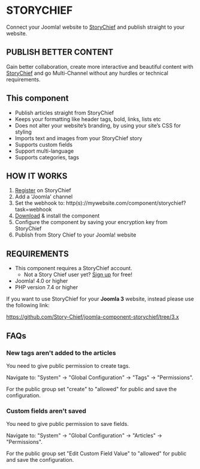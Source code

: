 # STORYCHIEF

Connect your Joomla! website to [StoryChief](https://storychief.io/) and publish straight to your website.

## PUBLISH BETTER CONTENT

Gain better collaboration, create more interactive and beautiful content with [StoryChief](https://storychief.io/) and go Multi-Channel without any hurdles or technical requirements.

## This component

- Publish articles straight from StoryChief
- Keeps your formatting like header tags, bold, links, lists etc
- Does not alter your website’s branding, by using your site’s CSS for styling
- Imports text and images from your StoryChief story
- Supports custom fields
- Support multi-language
- Supports categories, tags

## HOW IT WORKS

1. [Register](https://app.storychief.io/register) on StoryChief
2. Add a 'Joomla' channel
3. Set the webhook to: http(s)://mywebsite.com/component/storychief?task=webhook
4. [Download](https://github.com/Story-Chief/joomla-component-storychief/releases/latest) & install the component
5. Configure the component by saving your encryption key from StoryChief
6. Publish from Story Chief to your Joomla! website

## REQUIREMENTS
- This component requires a StoryChief account.
    - Not a Story Chief user yet? [Sign up](https://app.storychief.io/register) for free!
- Joomla! 4.0 or higher
- PHP version 7.4 or higher

If you want to use StoryChief for your **Joomla 3** website, instead please use the following link:

https://github.com/Story-Chief/joomla-component-storychief/tree/3.x

## FAQs

### New tags aren't added to the articles

You need to give public permission to create tags.

Navigate to: "System" -> "Global Configuration" -> "Tags" -> "Permissions".

For the public group set "create" to "allowed" for public and save the configuration.

### Custom fields aren't saved

You need to give public permission to save fields.

Navigate to: "System" -> "Global Configuration" -> "Articles" -> "Permissions".

For the public group set "Edit Custom Field Value" to "allowed" for public and save the configuration.
